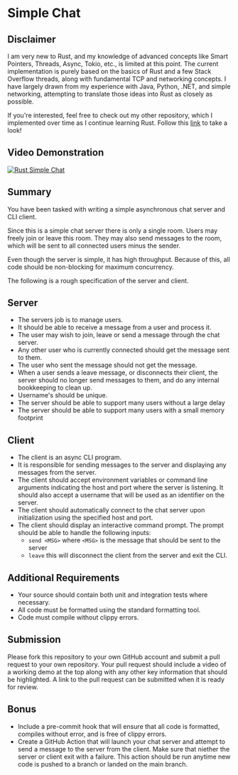 # Simple Chat

## Disclaimer

I am very new to Rust, and my knowledge of advanced concepts like Smart Pointers, Threads, Async, Tokio, etc., is limited at this point. The current implementation is purely based on the basics of Rust and a few Stack Overflow threads, along with fundamental TCP and networking concepts. I have largely drawn from my experience with Java, Python, .NET, and simple networking, attempting to translate those ideas into Rust as closely as possible.

If you're interested, feel free to check out my other repository, which I implemented over time as I continue learning Rust. Follow this [link](https://github.com/Palash90/iron_learn) to take a look!

## Video Demonstration
[![Rust Simple Chat](https://i9.ytimg.com/vi_webp/241s5jh8eFM/mq2.webp?sqp=CLyk5bgG-oaymwEmCMACELQB8quKqQMa8AEB-AH-CYAC0AWKAgwIABABGGUgUSg9MA8=&rs=AOn4CLC3PWVqy3MzVHQp1bD3QsVf3reruA)](https://youtu.be/241s5jh8eFM)

## Summary

You have been tasked with writing a simple asynchronous chat server and CLI
client.

Since this is a simple chat server there is only a single room. Users may
freely join or leave this room. They may also send messages to the room, which
will be sent to all connected users minus the sender.

Even though the server is simple, it has high throughput. Because of this, all
code should be non-blocking for maximum concurrency.

The following is a rough specification of the server and client.

## Server

* The servers job is to manage users.
* It should be able to receive a message from a user and process it.
* The user may wish to join, leave or send a message through the chat server.
* Any other user who is currently connected should get the message sent to
them.
* The user who sent the message should not get the message.
* When a user sends a leave message, or disconnects their client, the server
should no longer send messages to them, and do any internal bookkeeping to 
clean up.
* Username's should be unique.
* The server should be able to support many users without a large delay
* The server should be able to support many users with a small memory footprint


## Client

* The client is an async CLI program.
* It is responsible for sending messages to the server and displaying any
messages from the server.
* The client should accept environment variables or command line arguments
indicating the host and port where the server is listening. It should also
accept a username that will be used as an identifier on the server.
* The client should automatically connect to the chat server upon 
initialization using the specified host and port.
* The client should display an interactive command prompt. The prompt should 
be able to handle the following inputs:
    * `send <MSG>`  where `<MSG>`  is the message that should be sent to the 
    server
    * `leave` this will disconnect the client from the server and exit the CLI.


## Additional Requirements

* Your source should contain both unit and integration tests where necessary.
* All code must be formatted using the standard formatting tool.
* Code must compile without clippy errors.

## Submission

Please fork this repository to your own GitHub account and submit a pull
request to your own repository. Your pull request should include a
video of a working demo at the top along with any other key information
that should be highlighted. A link to the pull request can be submitted when
it is ready for review.

## Bonus

* Include a pre-commit hook that will ensure that all code is formatted, compiles
without error, and is free of clippy errors.
* Create a GitHub Action that will launch your chat server and attempt to 
send a message to the server from the client. Make sure that niether the server
or client exit with a failure. This action should be run anytime new code
is pushed to a branch or landed on the main branch.
